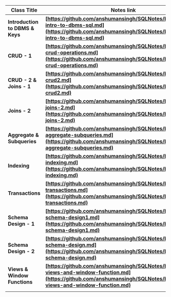 
| **Class Title**                 | **Notes link**                                                                                                                                                                 |
| ------------------------------- | ------------------------------------------------------------------------------------------------------------------------------------------------------------------------------ |
| **Introduction to DBMS & Keys** | **[https://github.com/anshumansingh/SQLNotes/blob/main/01-intro-to-dbms-sql.md](https://github.com/anshumansingh/SQLNotes/blob/main/01-intro-to-dbms-sql.md)**                 |
| **CRUD - 1**                    | **[https://github.com/anshumansingh/SQLNotes/blob/main/02-crud-operations.md](https://github.com/anshumansingh/SQLNotes/blob/main/02-crud-operations.md)**                     |
| **CRUD - 2 & Joins - 1**        | **[https://github.com/anshumansingh/SQLNotes/blob/main/03-crud2.md](https://github.com/anshumansingh/SQLNotes/blob/main/03-crud2.md)**                                         |
| **Joins - 2**                   | **[https://github.com/anshumansingh/SQLNotes/blob/main/04-joins-2.md](https://github.com/anshumansingh/SQLNotes/blob/main/04-joins-2.md)**                                     |
| **Aggregate & Subqueries**      | **[https://github.com/anshumansingh/SQLNotes/blob/main/05-aggregate-subqueries.md](https://github.com/anshumansingh/SQLNotes/blob/main/05-aggregate-subqueries.md)**           |
| **Indexing**                    | **[https://github.com/anshumansingh/SQLNotes/blob/main/06-indexing.md](https://github.com/anshumansingh/SQLNotes/blob/main/06-indexing.md)**                                   |
| **Transactions**                | **[https://github.com/anshumansingh/SQLNotes/blob/main/07-transactions.md](https://github.com/anshumansingh/SQLNotes/blob/main/07-transactions.md)**                           |
| **Schema Design - 1**           | **[https://github.com/anshumansingh/SQLNotes/blob/main/08-schema-design1.md](https://github.com/anshumansingh/SQLNotes/blob/main/08-schema-design1.md)**                       |
| **Schema Design - 2**           | **[https://github.com/anshumansingh/SQLNotes/blob/main/09-schema-design.md](https://github.com/anshumansingh/SQLNotes/blob/main/09-schema-design.md)**                         |
| **Views & Window Functions**    | **[https://github.com/anshumansingh/SQLNotes/blob/main/10-views-and-window-function.md](https://github.com/anshumansingh/SQLNotes/blob/main/10-views-and-window-function.md)** |
|                                 |                                                                                                                                                                                |
